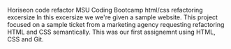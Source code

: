 Horiseon code refactor 
MSU Coding Bootcamp html/css refactoring excersize
In this excersize we we're given a sample website. This project focused on a sample ticket from a marketing agency requesting refactoring HTML and CSS semantically. This was our first assignemnt using HTML, CSS and Git. 

